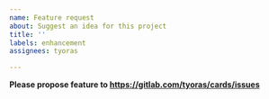 ```yaml
---
name: Feature request
about: Suggest an idea for this project
title: ''
labels: enhancement
assignees: tyoras

---
```


**Please propose feature to https://gitlab.com/tyoras/cards/issues**